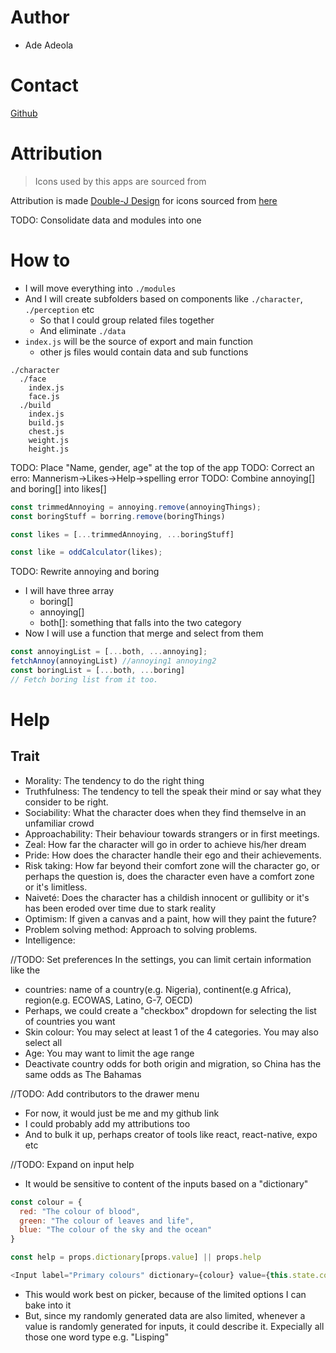 # Author
- Ade Adeola

# Contact
[Github]()


# Attribution
> Icons used by this apps are sourced from

Attribution is made [Double-J Design](http://www.doublejdesign.co.uk) for icons sourced from [here](http://www.iconarchive.com/show/origami-colored-pencil-icons-by-double-j-design.4.html)

TODO: Consolidate data and modules into one
# How to
- I will move everything into `./modules`
- And I will create subfolders based on components like `./character`, `./perception` etc
  - So that I could group related files together
  - And eliminate `./data`
- `index.js` will be the source of export and main function
  - other js files would contain data and sub functions

```
./character
  ./face
    index.js
    face.js
  ./build
    index.js
    build.js
    chest.js
    weight.js
    height.js
```

TODO: Place "Name, gender, age" at the top of the app
TODO: Correct an erro: Mannerism->Likes->Help->spelling error
TODO: Combine annoying[] and boring[] into likes[]
```js
const trimmedAnnoying = annoying.remove(annoyingThings);
const boringStuff = borring.remove(boringThings)

const likes = [...trimmedAnnoying, ...boringStuff]

const like = oddCalculator(likes);
```
TODO: Rewrite annoying and boring
- I will have three array
  - boring[]
  - annoying[]
  - both[]: something that falls into the two category
- Now I will use a function that merge and select from them
```js
const annoyingList = [...both, ...annoying];
fetchAnnoy(annoyingList) //annoying1 annoying2
const boringList = [...both, ...boring]
// Fetch boring list from it too.
```

# Help
## Trait
- Morality: The tendency to do the right thing
- Truthfulness: The tendency to tell the speak their mind or say what they consider to be right.
- Sociability: What the character does when they find themselve in an unfamiliar crowd
- Approachability: Their behaviour towards strangers or in first meetings.
- Zeal: How far the character will go in order to achieve his/her dream
- Pride: How does the character handle their ego and their achievements.
- Risk taking: How far beyond their comfort zone will the character go, or perhaps the question is, does the character even have a comfort zone or it's limitless.
- Naiveté: Does the character has a childish innocent or gullibity or it's has been eroded over time due to stark reality
- Optimism: If given a canvas and a paint, how will they paint the future?
- Problem solving method: Approach to solving problems.
- Intelligence: 

//TODO: Set preferences
In the settings, you can limit certain information like the 
- countries: name of a country(e.g. Nigeria), continent(e.g Africa), region(e.g. ECOWAS, Latino, G-7, OECD)
- Perhaps, we could create a "checkbox" dropdown for selecting the list of countries you want
- Skin colour: You may select at least 1 of the 4 categories. You may also select all
- Age: You may want to limit the age range
- Deactivate country odds for both origin and migration, so China has the same odds as The Bahamas


//TODO: Add contributors to the drawer menu
- For now, it would just be me and my github link
- I could probably add my attributions too
- And to bulk it up, perhaps creator of tools like react, react-native, expo etc


//TODO: Expand on input help
- It would be sensitive to content of the inputs based on a "dictionary"
```js
const colour = {
  red: "The colour of blood",
  green: "The colour of leaves and life",
  blue: "The colour of the sky and the ocean"
}

const help = props.dictionary[props.value] || props.help

<Input label="Primary colours" dictionary={colour} value={this.state.colour} onChangeValue={(colour)=>this.setState({colour})}>
```
- This would work best on picker, because of the limited options I can bake into it
- But, since my randomly generated data are also limited, whenever a value is randomly generated for inputs, it could describe it. Expecially all those one word type e.g. "Lisping"
